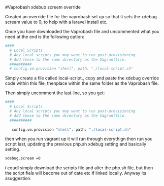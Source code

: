 #Vaprobash xdebub screem override

Created an override file for the vaprobash set up so that it sets the xdebug scream value to 0, to help with a laravel install etc.

Once you have downloaded the Vaprobash file and uncommented what you need at the end is the following option:

```bash
####
  # Local Scripts
  # Any local scripts you may want to run post-provisioning.
  # Add these to the same directory as the Vagrantfile.
  ##########
  # config.vm.provision "shell", path: "./local-script.sh"

```

Simply create a file called  local-script., copy and paste the xdebug override code within this file, thenplace within the same folder as the Vaprobash file. 

Then simply uncomment the last line, so you get:

```bash
####
  # Local Scripts
  # Any local scripts you may want to run post-provisioning.
  # Add these to the same directory as the Vagrantfile.
  ##########
  
   config.vm.provision "shell", path: "./local-script.sh"

```

then when you run vagrant up it will run through everythign then run you script last, updating the previous php.sh xdebug setting and basically setting.

```bash
xdebug.scream =0
```

i coudl simply download the scripts file and alter the php.sh file, but then the script fiels will become out of date etc if linked locally. Anyway its  asuggestion.